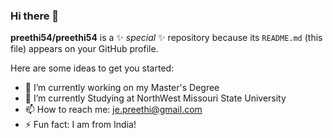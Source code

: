 ### Hi there 👋

**preethi54/preethi54** is a ✨ _special_ ✨ repository because its `README.md` (this file) appears on your GitHub profile.

Here are some ideas to get you started:

- 🔭 I’m currently working on my Master's Degree
- 🌱 I’m currently Studying at NorthWest Missouri State University
- 📫 How to reach me: je.preethi@gmail.com
- ⚡ Fun fact: I am from India!
